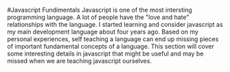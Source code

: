 #Javascript Fundimentals
Javascript is one of the most intersting programming language. A lot of
people have the "love and hate" relationships with the language. I
started learning and consider javascript as my main development language
about four years ago. Based on my personal experiences, self teaching a
language can end up missing pieces of important fundamental concepts of
a language. This section will cover some interesting details in
javascript that might be useful and may be missed when we are teaching
javascript ourselves.
